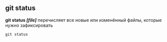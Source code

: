 ## git status 

**git status *[file]*** перечисляет все новые или изменённый файлы, которые нужно зафиксировать

```bash-
git status
```